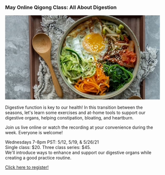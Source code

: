 ### May Online Qigong Class: All About Digestion

![All About Digestion](https://raw.githubusercontent.com/memcap/toh/main/assets/qi-gong-classes-604.jpg)

Digestive function is key to our health! In this transition between the seasons, let's learn some exercises and at-home tools to support our digestive organs, helping constipation, bloating, and heartburn.

Join us live online or watch the recording at your convenience during the week.  Everyone is welcome!

Wednesdays 7-8pm PST: 5/12, 5/19, & 5/26/21  
Single class: $20. Three class series: $45.  
We'll introduce ways to enhance and support our digestive organs while creating a good practice routine.

[Click here to register!](https://docs.google.com/forms/d/e/1FAIpQLSd7DuS3-otimTopQfKmCji-ksMUVpuGilFd1Z_GQaEMezodOQ/viewform?vc=0&c=0&w=1&flr=0&gxids=7628&fbclid=IwAR27iM4Vf2M4UGxvKt6f8Sv10dcCzkMqmyYUCoDj7ezKwdRVSpEh2v025d4)
